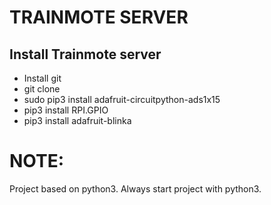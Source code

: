 

# TRAINMOTE SERVER #


## Install Trainmote server ##
- Install git 
- git clone
- sudo pip3 install adafruit-circuitpython-ads1x15
- pip3 install RPI.GPIO
- pip3 install adafruit-blinka

# NOTE:
Project based on python3. Always start project with python3. 
